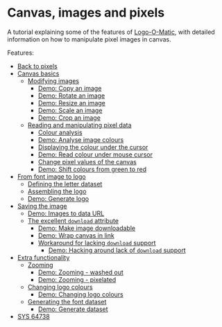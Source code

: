 # Canvas, images and pixels

A tutorial explaining some of the features of <a href="http://codepo8.github.io/logo-o-matic/">Logo-O-Matic</a>, with detailed information on how to manipulate pixel images in canvas. 

Features: 

  <ul>
    <li><a href="https://codepo8.github.io/canvas-images-and-pixels/index.html#back2">Back to pixels</a></li>
    <li><a href="https://codepo8.github.io/canvas-images-and-pixels/index.html#canvas-basics">Canvas basics</a>
      <ul>
        <li><a href="https://codepo8.github.io/canvas-images-and-pixels/index.html#modifying-images">Modifying images</a>
          <ul>
            <li><a href="https://codepo8.github.io/canvas-images-and-pixels/index.html#copy-an-image">Demo: Copy an image</a></li>
            <li><a href="https://codepo8.github.io/canvas-images-and-pixels/index.html#rotate-an-image">Demo: Rotate an image</a></li>
            <li><a href="https://codepo8.github.io/canvas-images-and-pixels/index.html#resize-an-image">Demo: Resize an image</a></li>
            <li><a href="https://codepo8.github.io/canvas-images-and-pixels/index.html#scale-an-image">Demo: Scale an image</a></li>
            <li><a href="https://codepo8.github.io/canvas-images-and-pixels/index.html#crop-an-image">Demo: Crop an image</a></li>
          </ul>
        </li>
        <li><a href="https://codepo8.github.io/canvas-images-and-pixels/index.html#reading-and-manipulating-pixel-data">Reading and manipulating pixel data</a>
          <ul>
            <li><a href="https://codepo8.github.io/canvas-images-and-pixels/index.html#colour-analysis">Colour analysis</a></li>
            <li><a href="https://codepo8.github.io/canvas-images-and-pixels/index.html#analyse-colours ">Demo: Analyse image colours</a></li>
            <li><a href="https://codepo8.github.io/canvas-images-and-pixels/index.html#display-colour">Displaying the colour under the cursor</a></li>
            <li><a href="https://codepo8.github.io/canvas-images-and-pixels/index.html#read-colour">Demo: Read colour under mouse cursor</a></li>
            <li><a href="https://codepo8.github.io/canvas-images-and-pixels/index.html#change-pixel-values">Change pixel values of the canvas</a></li>
            <li><a href="https://codepo8.github.io/canvas-images-and-pixels/index.html#shift-colours">Demo: Shift colours from green to red</a></li> 
          </ul>
        </li>
      </ul>
    </li>
    <li><a href="https://codepo8.github.io/canvas-images-and-pixels/index.html#from-font-to-logo">From font image to logo</a>
      <ul>
        <li><a href="https://codepo8.github.io/canvas-images-and-pixels/index.html#define-the-letter-dataset">Defining the letter dataset</a></li>
        <li><a href="https://codepo8.github.io/canvas-images-and-pixels/index.html#assembling-the-logo">Assembling the logo</a></li>
        <li><a href="https://codepo8.github.io/canvas-images-and-pixels/index.html#generate-logo">Demo: Generate logo</a></li>
      </ul>
    </li>
    <li><a href="https://codepo8.github.io/canvas-images-and-pixels/index.html#saving-image">Saving the image</h2>
      <ul>
        <li><a href="https://codepo8.github.io/canvas-images-and-pixels/index.html#inline-image">Demo: Images to data URL</a></li>
        <li><a href="https://codepo8.github.io/canvas-images-and-pixels/index.html#download-attribute">The excellent <code>download</code> attribute</a>
          <ul>  
            <li><a href="https://codepo8.github.io/canvas-images-and-pixels/index.html#download-image">Demo: Make image downloadable</a></li>
            <li><a href="https://codepo8.github.io/canvas-images-and-pixels/index.html#download-canvas-wrapped">Demo: Wrap canvas in link</a></li> 
            <li><a href="https://codepo8.github.io/canvas-images-and-pixels/index.html#download-workaround">Workaround for lacking <code>download</code> support</a>
              <ul>
                <li><a href="https://codepo8.github.io/canvas-images-and-pixels/index.html#hacking-download">Demo: Hacking around lack of <code>download</code> support</a></li>
              </ul>
            </li>
          </ul>
        </li>
      </ul>
    </li>
    <li><a href="https://codepo8.github.io/canvas-images-and-pixels/index.html#extra-functionality">Extra functionality</h2>
      <ul>
        <li><a href="https://codepo8.github.io/canvas-images-and-pixels/index.html#zooming">Zooming</a>
          <ul>
            <li><a href="https://codepo8.github.io/canvas-images-and-pixels/index.html#zooming-blurred">Demo: Zooming - washed out</a></li>
            <li><a href="https://codepo8.github.io/canvas-images-and-pixels/index.html#zooming-sharp">Demo: Zooming - pixelated</a></li>
          </ul>
        </li>
        <li><a href="https://codepo8.github.io/canvas-images-and-pixels/index.html#changing-logo-colours">Changing logo colours</a>
          <ul>
            <li><a href="https://codepo8.github.io/canvas-images-and-pixels/index.html#change-logo-colours-demo">Demo: Changing logo colours</a></li>
          </ul>
        </li>
        <li><a href="https://codepo8.github.io/canvas-images-and-pixels/index.html#generate-dataset">Generating the font dataset</a>
          <ul>  
            <li><a href="https://codepo8.github.io/canvas-images-and-pixels/index.html#generate-dataset-demo">Demo: Generate dataset</a></li>
          </ul>
        </li>
      </ul>
    </li>
    <li><a href="https://codepo8.github.io/canvas-images-and-pixels/index.html#sys64738">SYS 64738</a></li>
  </ul>